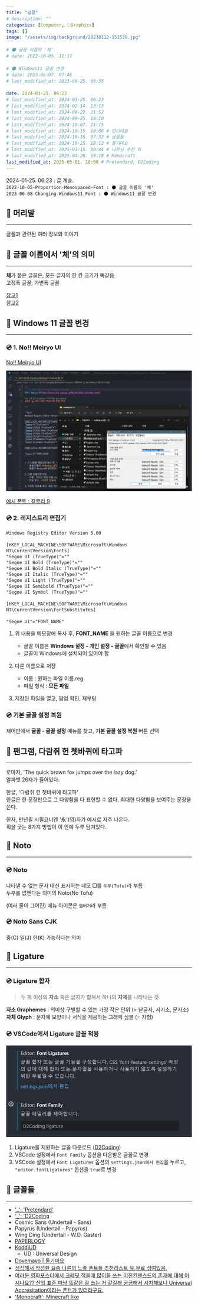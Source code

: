 ```yaml
---
title: "글꼴"
# description: ""
categories: [Computer, 🌕Graphics]
tags: []
image: "/assets/img/background/20230112-151539.jpg"

# 🌑 글꼴 이름의 '체'
# date: 2022-10-05. 11:17

# 🌑 Windows11 글꼴 변경
# date: 2023-06-07. 07:46
# last_modified_at: 2023-06-25. 06:35

date: 2024-01-25. 06:23
# last_modified_at: 2024-01-25. 06:23
# last_modified_at: 2024-02-14. 13:13
# last_modified_at: 2024-08-29. 21:52
# last_modified_at: 2024-09-25. 18:10
# last_modified_at: 2024-10-07. 21:15
# last_modified_at: 2024-10-15. 10:06 # 언더테일
# last_modified_at: 2024-10-16. 07:32 # 글꼴들
# last_modified_at: 2024-10-25. 18:12 # 둘기마요
# last_modified_at: 2025-03-15. 00:44 # 나른님 추천 외
# last_modified_at: 2025-04-28. 19:18 # Monocraft
last_modified_at: 2025-05-01. 18:06 # Pretendard, D2Coding
---
```


2024-01-25. 06:23 : 글 계승.  
`2022-10-05-Proportion-Monospaced-Font : 🌑 글꼴 이름의 '체'`  
`2023-06-08-Changing-Windows11-Font : 🌑 Windows11 글꼴 변경`  

## 📀 머리말

---

글꼴과 관련된 여러 정보와 이야기  

## 📀 글꼴 이름에서 '체'의 의미

---

**체**가 붙은 글꼴은, 모든 글자의 한 칸 크기가 똑같음  
고정폭 글꼴, 가변폭 글꼴  

[참고1](https://en.wikipedia.org/wiki/Typeface#Proportion)  
[참고2](https://en.wikipedia.org/wiki/Monospaced_font)  

## 📀 Windows 11 글꼴 변경

---

### 💿 1. No!! Meiryo UI

[No!! Meiryo UI](http://tatsu.life.coocan.jp/MySoft/WinCust/index.html)  

![적용 예시](/assets/img/post/stone/2023/230625-0000.png)  

[예시 폰트 : 갈무리 9](https://galmuri.quiple.dev/)  

### 💿 2. 레지스트리 편집기

```PlainText
Windows Registry Editor Version 5.00

[HKEY_LOCAL_MACHINE\SOFTWARE\Microsoft\Windows NT\CurrentVersion\Fonts]
"Segoe UI (TrueType)"=""
"Segoe UI Bold (TrueType)"=""
"Segoe UI Bold Italic (TrueType)"=""
"Segoe UI Italic (TrueType)"=""
"Segoe UI Light (TrueType)"=""
"Segoe UI Semibold (TrueType)"=""
"Segoe UI Symbol (TrueType)"=""

[HKEY_LOCAL_MACHINE\SOFTWARE\Microsoft\Windows NT\CurrentVersion\FontSubstitutes]

"Segoe UI"="FONT_NAME"
```

1. 위 내용을 메모장에 복사 후, **FONT_NAME** 을 원하는 글꼴 이름으로 변경
   - 글꼴 이름은 **Windows 설정 - 개인 설정 - 글꼴**에서 확인할 수 있음
   - 글꼴이 Windows에 설치되어 있어야 함

2. 다른 이름으로 저장
   - 이름 : 원하는 파일 이름.reg
   - 파일 형식 : **모든 파일**

3. 저장된 파일을 열고, 팝업 확인, 재부팅

### 💿 기본 글꼴 설정 복원

제어판에서 **글꼴 - 글꼴 설정** 메뉴를 찾고, **기본 글꼴 설정 복원** 버튼 선택  

## 📀 팬그램, 다람쥐 헌 쳇바퀴에 타고파

---

로마자, 'The quick brown fox jumps over the lazy dog.'  
알파벳 26자가 들어있다.  

한글, '다람쥐 헌 쳇바퀴에 타고파'  
한글은 한 문장만으로 그 다양함을 다 표현할 수 없다. 최대한 다양함을 보여주는 문장을 쓴다.  
[](https://namu.wiki/w/%ED%8C%AC%EA%B7%B8%EB%9E%A8)  

한자, 만년필 시필코너엔 '永'(영)자가 예시로 자주 나온다.  
획을 긋는 8가지 방법이 이 안에 두루 담겨있다.  

## 📀 Noto

---

### 💿 Noto

나타낼 수 없는 문자 대신 표시하는 네모 □를 `두부(Tofu)`라 부름  
두부를 없앤다는 의미의 Noto(No Tofu)  
[](https://x.com/YAYOFLAKE/status/1749386451299795296?s=20)  

(여러 줄이 그어진) 메뉴 아이콘은 `햄버거`라 부름  
[](https://x.com/XBlackxnx/status/1749754966041100458?s=20)  

### 💿 Noto Sans CJK

중(C) 일(J) 한(K) 가능하다는 의미  

## 📀 Ligature

---

### 💿 Ligature 합자

> 두 개 이상의 **자소** 혹은 글자가 합쳐서 하나의 **자체**를 나타내는 것

**자소 Graphemes** : 의미상 구별할 수 있는 가장 작은 단위 (= 낱글자, 서기소, 문자소)  
**자체 Glyph** : 문자에 모양이나 서식을 제공하는 그래픽 심볼 (= 자형)  

### 💿 VSCode에서 Ligature 글꼴 적용

![VSCode 설정](/assets/img/post/stone/2024/240214-0000.png)

1. Ligature를 지원하는 글꼴 다운로드 ([D2Coding](https://github.com/naver/d2codingfont))
2. VSCode 설정에서 `Font Family` 옵션을 다운받은 글꼴로 변경
3. VSCode 설정에서 `Font Ligatures` 옵션의 `settings.json에서 편집`을 누르고, `"editor.fontLigatures"` 옵션을 `true`로 변경

## 📀 글꼴들

---

- ['_': 'Pretendard'](https://github.com/orioncactus/pretendard?tab=readme-ov-file)
- ['_': 'D2Coding](https://github.com/naver/d2codingfont)
- Cosmic Sans (Undertail - Sans)
- Papyrus (Undertail - Papyrus)
- Wing Ding (Undertail - W.D. Gaster)
- [PAPERLOGY](https://freesentation.blog/paperlogyfont])
- [KoddiUD](https://www.koddi.or.kr/ud/sub1_2)
  - UD : Universal Design
- [Dovemayo \| 둘기마요](https://noonnu.cc/font_page/122)
- [심심해서 작성한 요즘 나른의 느좋 폰트들 추천리스트 유,무료 섞여있음.](https://x.com/reunja13/status/1888881795321757750)
- [여러분 영화포스터에서 크레딧 적을때 많이들 쓰는 미친컨덴스드의 존재에 대해 아시나요?? 산업 표준 마냥 똑같은 걸 쓰는 거 같길래 궁금해서 서치해보니 Universal Accresitation이라는 폰트가 있더라구요.](https://x.com/gregreOLO/status/1899262341193285699)
- ['Monocraft': Minecraft like](https://github.com/IdreesInc/Monocraft)

